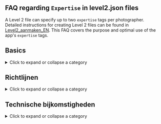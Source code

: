 ## FAQ regarding `Expertise` in level2.json files

A Level 2 file can specify up to two `expertise` tags per photographer.
Detailed instructions for creating Level 2 files can be found in
[Level2_aanmaken_EN](https://github.com/vdhamer/Photo-Club-Hub/blob/main/Photo%20Club%20Hub/Documentation/Level2_aanmaken_EN.md).
This FAQ covers the purpose and optimal use of the app's `expertise` tags.

## Basics

<details><summary>Click to expand or collapse a category</summary></p>
<ul>

<li>

### What is an `Expertise` tag?

<details><summary>Click to expand or collapse an answer</summary></p>
An expertise is a photography domain for which the photographer is known. 
An `expertise` tag in the app can tell you that Bob is specialized in "Abstract" photography.
This enables you to find Rob and others by typing "abstract" or "abst" into the Search bar on the
`Portfolio` screen.
</details></p>

</li><li>

### Where do app users see `expertises`?

<details><summary>Click to expand or collapse an answer</summary></p>

1. In de HTML/web versie van de app, staan ze vermeld in een kolom "expertisegebieden" in de diverse tabellen met clubleden.
2. In de iOS versie zie je de beschikbare expertises bij iedere fotograaf op de `Portfolio` pagina.
3. In de iOS versie staan de beschikbare expertisegebieden helemaal onderaan de `Namenlijst` pagina.
   Om snel onderaan te komen, zoek op "expertise" of "zzz".
4. In de iOS versie, kan men **zoeken** op expertisegebied door de eerste paar letters in te tikken in de zoekbalk. 
   Dus intypen van "zwart" reduceert de lijst tot fotografen die aan "zwart-wit" gekoppeld zijn.
   Maar dit kan ook namen tonen zoals "Kees de Zwart": deze zoekbalk zoekt gelijktijdig op naam en op expertise tags.</p>

En op termijn komen er ook zoekfuncties bij:

1. In de HTML versie, moeten de getoonde expertises **klikbare links** worden. Dit brengt je naar een lijst met alle fotografen met die expertise.
2. In de HTML versie, moet er nog een **aparte pagina** komen met een (klikbare) lijst met alle beschikbare expertisegebieden.
Hiermee kan je zien welke expertisegebieden er zijn, wat de bijbehorende toelichting is,
en hoeveel fotografen in de app hieraan gekoppeld zijn. Verder is het dan ook mogelijk om te klikken op een expertise
tag om alle bijbehorende leden in alle beschikbare clubs te vinden.
</details></p>

</li><li>

### Wat is de bedoeling eigenlijk?

<details><summary>Click to expand or collapse an answer</summary></p>
Stel dat er tien, honderd of zelfs duizend clubs meedoen, met gemiddeld 15 leden per club.
Dan zijn er 150, 1500 of zelfs 15.000 fotografen bekend in de app. 
De app bevat zoekfuncties waarmee je op naam van de fotograaf kunt zoeken. Hier vind je bekenden mee.
Expertisegebieden laat je bovendien interessante fotografen zien op basis van hun specialismes.
</details></p>

</li><li>

### Hoeveel expertisegebieden per clublid?

<details><summary>Click to expand or collapse an answer</summary></p>
Maximaal twee. Bij meer expertises gaat de app bewust een beetje moeilijk doen.</p>

De gedachte hierachter is dat een zoekopdracht net als bij Google Search vooral relevante resultaten oplevert. 
We willen liefs hebben dat de gevonden portfolio's duidelijk de opgegeven specialismes bevestigen.
</details></p>

</li><li>

### Kan iemand ook geen Expertises hebben?

<details><summary>Click to expand or collapse an answer</summary></p>
Ja. Dat kan drie verschillende redenen hebben:

1. Iemand heeft dus geen duidelijk specialisme ("ik fotografeer wat ik toevallig tegenkom").
2. Iemand wil - om wat voor reden dan ook - die informatie niet delen.
3. De informatie moet door de club nog verzameld en ingevoerd worden.

</details></p>

</li><li>

### Hoeveel en welke expertisegebieden zijn beschikbaar?

<details><summary>Click to expand or collapse an answer</summary></p>
In de iOS versie van de app staat alle beschikbare expertisegebieden helemaal onderaan de `Namenlijst` pagina (zoek op "expertise" of "xyz").
Deze lijst is dynamisch (online opgehaald): het kan dat er volgende week een nieuw gebied bijgekomen is. Het zijn er al ruim 20.</p>

De HTML versie krijgt wellicht een extra pagina met diezelfde lijst. 
Verder kan je de actuele lijst (in JSON formaat) [hier](https://github.com/vdhamer/Photo-Club-Hub/blob/main/JSON/root.level0.json) inzien.
</details></p>

</li></ul>

</details></p>

## Richtlijnen

<details><summary>Click to expand or collapse a category</summary></p>
<ul>

<li>

### Kunnen de expertise tags veranderen over de jaren?

<details><summary>Click to expand or collapse an answer</summary></p>
Zeker. De gekozen gebieden zijn bedoeld als huidige expertise.
Iemand kan dingen bijleren of van focusgebied verschuiven.

</details></p>

</li><li>

### Waarom hooguit twee expertisegebieden per fotograaf?

<details><summary>Click to expand or collapse an answer</summary></p>
De gedachte is dat een zoekopdracht, net als bij Google Search, zo relevant mogelijke resultaten vindt.
Mischien niet met precies de soort architectuurfotografie die je zocht, maar wel redelijk in de buurt.
We willen voorkomen dat je bij een portfolio lang moet bladeren voordat je een enkele verdwaalde architectuurfoto tegenkomt.</p>

Het is dus _niet_ de bedoeling dat de fotograaf tracht om al zijn werk in een groot aantal bakjes te vangen.
Het hebben van veel "specialismes" neigt eigenlijk naar "geen specialismes".
De app vereist niet dat iedereen specialismes heeft; sommige fotografen hebben nu eenmaal (nog) geen herkenbaar specialisme.

</details></p>

</li><li>

### Hoeveel expertisegebieden komen er?

<details><summary>Click to expand or collapse an answer</summary></p>
Dat moet blijken. Criteria:</p>

- Wikipedia gebieden t.a.v. fotografieonderwerp ("portret") of techniek ("zwart/wit") zijn meestal prima.
- Het moet vrij duidelijk zijn wat eronder valt.
- Liefst weinig overlap met bestaande gebieden. "Natuur" is b.v. onhandig als er ook "landschappen" en "wilde dieren" categorieën zijn.
- Er moeten meerdere beoefenaars te verwachten zijn. Maar het hoeven niet veel te zijn.
- Die beoefenaars moeten zichzelf als (amateur)fotografen zien. Bij een verzamelaar van foto's van vliegtuig spotter
gaat het vaak meer over het vliegtuig danwel de belevenis, maar nauwelijks over de fotografische kant. 

Naarmate er meer fotografen aan boord komen, zal de lijst geleidelijk groeien.
We willen proberen onder de 100 te blijven (ook bij veel fotografen) omdat dit anders keuzeproblemen geeft.
</details></p>

</li><li>

### Fijnmazigheid?

<details><summary>Click to expand or collapse an answer</summary></p>
Een klein expertisegebied met slechts een handjevol beoefenaars hoeft geen probleem te zijn.
Het is namelijk voor die beoefenaars en geinteresseerden vaak extra waardevol. 
  
Dit is net als bij liefhebbers van bijzondere categorieen muziek of boeken.
Maar het is handig als het minimale overlap geeft met andere categorieën.
Het moet echter ook weer niet zo klein is dat er maar 1 persoon belangstelling in heeft. 

Een te grote expertisegebied ("buitenfotografie") levert minder waarde, en geeft kans op oplap met andere categorieën ("landschap", "street").
</details></p>

</li><li>

### Wie beheert de lijst met expertisegebieden?

<details><summary>Click to expand or collapse an answer</summary></p>
Vooralsnog de maker(s) van de app. Het is echter een dienstverlening, en men moet voortdurend contact houden met gebruikers.
</details></p>

</li><li>

### Project versus specialisme?

<details><summary>Click to expand or collapse an answer</summary></p>
Een langlopend project kan lijken op een expertise: iemand kan er bekend om zijn.
Maar er zijn verschillen: Het project is in principe van tijdelijke aard. 
En een expertise is vaak algemener en kan dus van pas komen bij meerdere projekten.
</details></p>

</li></ul>

</details></p>

## Technische bijkomstigheden

<details><summary>Click to expand or collapse a category</summary></p>
<ul>

<li>

### Meertalige weergave

<details><summary>Click to expand or collapse an answer</summary></p>
Erkende expertisetags kunnen in de app weergegeven worden in het Nederlands en in het Engels.
Als een fotograaf gekoppeld is aan zwart-wit fotografie, wordt dat afhankelijk van omstandigheden dus automatisch in de juiste taal weergegeven ("Zwart-wit", "Black & White").
Als de app een onbekend expertisegebied tegenkomt, wordt er niet vertaald. En is er een waarschuwing te zien - mede omdat het en invoerfout kan zijn.
</details></p>

</li><li>

### Eentalige invoer

<details><summary>Click to expand or collapse an answer</summary></p>
Bij het koppelen van expertisegebieden aan fotografen gebruik je meestal de Engelse term.
Maar die identificatie (`idString`) kan in principe afwijken van wat er in het Engels getoond wordt.

Dus strict genomen zijn er 3 benaming voor een expertisegebied:
1. een identificatie zoals "Bird", gebruikt on aan te geven welk expertise we bedoelen. Dit zal meestal overeenkomen met (2), maar dat hoeft niet.
2. een Engelse weergavetekst zoals "Birds", zoals het getoond wordt aan Engelstalige gebruikers.
3. een Nederlandse weergavetekst zoals "Vogels", zoals het getoond wordt aan Nederlandstalige gebruikers.

</details></p>

</li><li>

### Expertisetags en clubs

<details><summary>Click to expand or collapse an answer</summary></p>
De app koppelt expertisetags aan een persoon - dus los van enig clubverband.</p>
  
Maar de expertisegebieden worden door clubs ingevoerd.
Dus een fijnproever kan zich afvragen: "als Jan lid is van Club 1 en Club 2, 
en de beide clubs vulen wat andere `Expertise`tags in voor Jan. Hoe reageert de app?".

Goede vraag! De lijsten van expertises van Jan vanuit beide clubs worden intern
samengevoegd. Als de lijsten identiek zijn, merkt de gebruiker daar niets van. Als maar een lijst met tags voor Jan betaat, zie je die tags (bij alle clubs van Jan).
Maar als Club 1 "Portret" en "Abstract" vermeldt, terwijl Club 2 "Abstract" en "Landschap" vermeldt, dan wordt dat door de app gecombineerd tot
"Portret" en "Abstract" en "Landschap".

Als de gecombineerde lijst te lang is, en Jan nog steeds contact heeft met beide groepen,
mag Jan dat verder regelen. Bijvoorbeeld door de bijde lijsten gelijk te trekken of een lijst leeg te maken.
</details></p>

</li><li>

### Teveel expertisegebieden?

<details><summary>Click to expand or collapse an answer</summary></p>
Bij 3 of meer expertisegebieden, meldt de app "Teveel Expertises" op de plek van het 3e element.
Dit moet de club aanmoedigen om het te corrigeren.
</details></p>

</li><li>

### Fouten bij invoeren `expertises`?

<details><summary>Click to expand or collapse an answer</summary></p>

Wat gebeurt als een Level 2 bestand een onbekende `expertise` tag bevat die niet bekend is in de app?
Voorbeeld: een bestand bevat "Model" terwijl alleen "Portrait" ondersteund is.
De app toont dan "Model" - maar met een speciaal groen ikoon.
Het ikoon en bijbehorende 'tooltip' geven aan dat dit op dit moment geen officeele `expertise` is.
De app meldt expliciet dat daardoor geen vertalingen beschikbaar zijn: die zijn alleen mogelijk voor erkende expertise tags. 
Dit kan ertoe leiden dat de club de eventuele fout corrigeert of overschakelt naar een verwant erkend expertisegebied.
Maar andere uitkomst is dat "Model" op een gegeven moment gepromoveerd wordt tot een officiële `expertise`: het was zo gek nog niet.
Het groene ikoon en de waarschuwing verdwijnen dan automatisch zodra de app ziet dat "Model" inmiddels een officiële tag geworden is.
</details></p>

</li>
